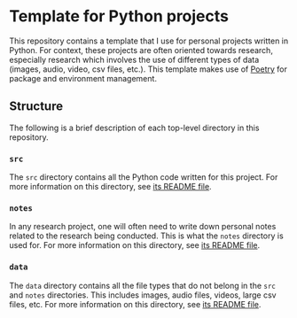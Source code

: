 # Template for Python projects

This repository contains a template that I use for personal projects written in Python. For context, these projects are often oriented towards research, especially research which involves the use of different types of data (images, audio, video, csv files, etc.). This template makes use of [Poetry](https://python-poetry.org/) for package and environment management.

## Structure

The following is a brief description of each top-level directory in this repository.

### `src`

The `src` directory contains all the Python code written for this project. For more information on this directory, see [its README file](src/README.md).

### `notes`

In any research project, one will often need to write down personal notes related to the research being conducted. This is what the `notes` directory is used for. For more information on this directory, see [its README file](notes/README.md).

### `data`

The `data` directory contains all the file types that do not belong in the `src` and `notes` directories. This includes images, audio files, videos, large csv files, etc. For more information on this directory, see [its README file](data/README.md).
